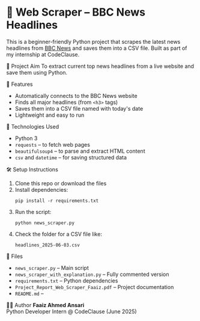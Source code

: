 # 📰 Web Scraper – BBC News Headlines

This is a beginner-friendly Python project that scrapes the latest news headlines from [BBC News](https://www.bbc.com/news) and saves them into a CSV file. Built as part of my internship at CodeClause.

🎯 Project Aim
To extract current top news headlines from a live website and save them using Python.

🚀 Features
- Automatically connects to the BBC News website
- Finds all major headlines (from `<h3>` tags)
- Saves them into a CSV file named with today's date
- Lightweight and easy to run

 🧰 Technologies Used
- Python 3
- `requests` – to fetch web pages
- `beautifulsoup4` – to parse and extract HTML content
- `csv` and `datetime` – for saving structured data

🛠️ Setup Instructions
1. Clone this repo or download the files
2. Install dependencies:
   ```
   pip install -r requirements.txt
   ```
3. Run the script:
   ```
   python news_scraper.py
   ```
4. Check the folder for a CSV file like:
   ```
   headlines_2025-06-03.csv
   ```

📁 Files
- `news_scraper.py` – Main script
- `news_scraper_with_explanation.py` – Fully commented version
- `requirements.txt` – Python dependencies
- `Project_Report_Web_Scraper_Faaiz.pdf` – Project documentation
- `README.md` – 

 👨‍💻 Author
**Faaiz Ahmed Ansari**  
Python Developer Intern @ CodeClause (June 2025)
